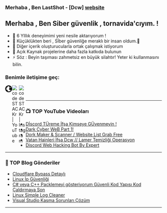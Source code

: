 ### Merhaba , Ben LastShot - [Dcw] [website] 

## Merhaba , Ben Siber güvenlik , tornavida'cıyım. !
- 🔭 6 YIllık deneyimimi yeni nesile aktarıyorum !
- 🌱 Küçüklükten beri , Sİber güvenliğe meraklı bir insan oldum.🤣
- 👯 Diğer içerik oluşturucularla ortak çalışmak istiyorum
- 🥅 Açık Kaynak projelerine daha fazla katkıda bulunun
- ⚡ Söz : Beyin taşıması zahmetsiz en büyük silahtır! Yeter ki kullanmasını bilin.

### Benimle iletişime geç:

[<img align="left" alt="codeSTACKr.com" width="22px" src="https://raw.githubusercontent.com/iconic/open-iconic/master/svg/globe.svg" />][website]
[<img align="left" alt="codeSTACKr | YouTube" width="22px" src="https://cdn.jsdelivr.net/npm/simple-icons@v3/icons/youtube.svg" />][youtube]
[<img align="left" alt="codeSTACKr | Instagram" width="22px" src="https://cdn.jsdelivr.net/npm/simple-icons@v3/icons/instagram.svg" />][instagram]

<br />

<br />

---

### 📺 TOP YouTube Videoları
<!-- YOUTUBE:START -->
- [Dİscord TÜreme İfşa Kimseye GÜvenmeyin !](https://www.youtube.com/watch?v=Z-qJUw6hZPc)
- [Dark Cyber WeB Part 1!](https://www.youtube.com/watch?v=pvPkH0xsFvk&t=1s)
- [Dork Maker & Scanner / Website List Grab Free](https://www.youtube.com/watch?v=dbnZU19wT-0&t=4s)
- [Vatan Hainleri İfşa Dcw // Lamer Temizliği Operasyon ](https://www.youtube.com/watch?v=uFFJb0HxHDQ&t=3s)
- [Discord Web Hacking Bot By Expert](https://www.youtube.com/watch?v=W5uO5D9p8M8)
<!-- YOUTUBE:END -->

---

### 📕 TOP Blog Gönderiler
<!-- BLOG-POST-LIST:START -->
- [Cloudflare Bypass Detaylı](https://darkcyberweb.blogspot.com/2020/06/cloudflare-bypass-detayl.html)
- [Linux İp Güvenliği](https://darkcyberweb.blogspot.com/2020/06/linux-ip-guvenligi.html)
- [C# veya C++ Packlemeyi gösteriyorum Güvenli Kod Yapısı Kod Çaldırmaya Son](https://darkcyberweb.blogspot.com/2020/08/c-veya-c-packlemeyi-gosteriyorum.html)
- [Linux Simple Log Cleaner](https://darkcyberweb.blogspot.com/2020/06/linux-simple-log-cleaner.html)
- [Visual Studio Kasma Sorunları Çözüm](https://darkcyberweb.blogspot.com/2020/06/visual-studio-kasma-sorunlar-cozum.html)
<!-- BLOG-POST-LIST:END -->

---


[website]: https://darkcyberweb.blogspot.com/
[youtube]: https://www.youtube.com/channel/UC-pl8GeljeCx2QOszUDbTEQ
[instagram]: https://instagram.com/lastshotsec

